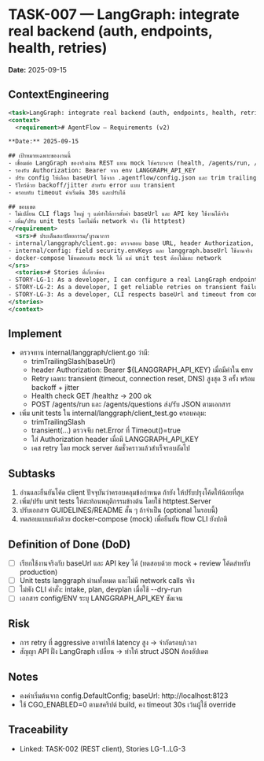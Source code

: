 # TASK-007 — LangGraph: integrate real backend (auth, endpoints, health, retries)
**Date:** 2025-09-15

## ContextEngineering
```xml
<task>LangGraph: integrate real backend (auth, endpoints, health, retries)</task>
<context>
  <requirement># AgentFlow — Requirements (v2)

**Date:** 2025-09-15

## เป้าหมายเฉพาะของงานนี้
- เชื่อมต่อ LangGraph ของจริงผ่าน REST แทน mock ให้ครบวงจร (health, /agents/run, /agents/questions)
- รองรับ Authorization: Bearer จาก env LANGGRAPH_API_KEY
- ปรับ config ให้เลือก baseUrl ได้จาก .agentflow/config.json และ trim trailing slash
- รีไทร่ด้วย backoff/jitter สำหรับ error แบบ transient
- ครอบทับ timeout ค่าเริ่มต้น 30s และปรับได้

## ขอบเขต
- ไม่เปลี่ยน CLI flags ใหญ่ ๆ แต่ทำให้การตั้งค่า baseUrl และ API key ใช้งานได้จริง
- เพิ่ม/ปรับ unit tests โดยไม่พึ่ง network จริง (ใช้ httptest)
</requirement>
  <srs># ประเด็นสถาปัตยกรรม/บูรณาการ
- internal/langgraph/client.go: ตรวจสอบ base URL, header Authorization, timeout, retry
- internal/config: field security.envKeys และ langgraph.baseUrl ใช้งานจริง
- docker-compose ใช้ทดสอบกับ mock ได้ แต่ unit test ต้องไม่แตะ network
</srs>
  <stories># Stories ที่เกี่ยวข้อง
- STORY-LG-1: As a developer, I can configure a real LangGraph endpoint and API key.
- STORY-LG-2: As a developer, I get reliable retries on transient failures.
- STORY-LG-3: As a developer, CLI respects baseUrl and timeout from config.
</stories>
</context>
```

## Implement
- ตรวจทาน internal/langgraph/client.go ว่ามี:
  - trimTrailingSlash(baseUrl)
  - header Authorization: Bearer ${LANGGRAPH_API_KEY} เมื่อมีค่าใน env
  - Retry เฉพาะ transient (timeout, connection reset, DNS) สูงสุด 3 ครั้ง พร้อม backoff + jitter
  - Health check GET /healthz → 200 ok
  - POST /agents/run และ /agents/questions ส่ง/รับ JSON ตามเอกสาร
- เพิ่ม unit tests ใน internal/langgraph/client_test.go ครอบคลุม:
  - trimTrailingSlash
  - transient(...) ตรวจจับ net.Error ที่ Timeout()=true
  - ใส่ Authorization header เมื่อมี LANGGRAPH_API_KEY
  - เคส retry โดย mock server ล้มชั่วคราวแล้วสำเร็จรอบถัดไป

## Subtasks
1. อ่านและยืนยันโค้ด client ปัจจุบันว่าครอบคลุมข้อกำหนด ถ้ายัง ให้ปรับปรุงโค้ดให้น้อยที่สุด
2. เพิ่ม/ปรับ unit tests ให้สะท้อนพฤติกรรมข้างต้น โดยใช้ httptest.Server
3. ปรับเอกสาร GUIDELINES/README สั้น ๆ ถ้าจำเป็น (optional ในรอบนี้)
4. ทดสอบแบบแห้งด้วย docker-compose (mock) เพื่อยืนยัน flow CLI ยังปกติ

## Definition of Done (DoD)
- [ ] เรียกใช้งานจริงกับ baseUrl และ API key ได้ (ทดสอบด้วย mock + review โค้ดสำหรับ production)
- [ ] Unit tests langgraph ผ่านทั้งหมด และไม่มี network calls จริง
- [ ] ไม่พัง CLI คำสั่ง: intake, plan, devplan เมื่อใช้ --dry-run
- [ ] เอกสาร config/ENV ระบุ LANGGRAPH_API_KEY ชัดเจน

## Risk
- การ retry ที่ aggressive อาจทำให้ latency สูง → จำกัดรอบ/เวลา
- สัญญา API ฝั่ง LangGraph เปลี่ยน → ทำให้ struct JSON ต้องอัปเดต

## Notes
- คงค่าเริ่มต้นจาก config.DefaultConfig; baseUrl: http://localhost:8123
- ใช้ CGO_ENABLED=0 ตามสคริปต์ build, คง timeout 30s เว้นผู้ใช้ override

## Traceability
- Linked: TASK-002 (REST client), Stories LG-1..LG-3
